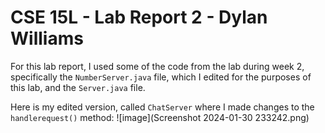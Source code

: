 # CSE 15L - Lab Report 2 - Dylan Williams

For this lab report, I used some of the code from the lab during week 2, specifically the `NumberServer.java` file, which I edited for the purposes of this lab, and the `Server.java` file.

Here is my edited version, called `ChatServer` where I made changes to the `handlerequest()` method:
![image](Screenshot 2024-01-30 233242.png)
